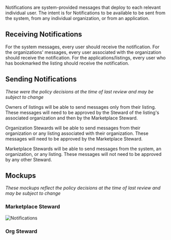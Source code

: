 Notifications are system-provided messages that deploy to each relevant individual user. The intent is for Notifications to be available to be sent from the system, from any individual organization, or from an application.

## Receiving Notifications
For the system messages, every user should receive the notification.
For the organizations' messages, every user associated with the organization should receive the notification.
For the applications/listings, every user who has bookmarked the listing should receive the notification.

## Sending Notifications
*These were the policy decisions at the time of last review and may be subject to change*

Owners of listings will be able to send messages only from their listing. These messages will need to be approved by the Steward of the listing's associated organization and then by the Marketplace Steward.

Organization Stewards will be able to send messages from their organization or any listing associated with their organization. These messages will need to be approved by the Marketplace Steward.

Marketplace Stewards will be able to send messages from the system, an organization, or any listing. These messages will not need to be approved by any other Steward.


## Mockups
*These mockups reflect the policy decisions at the time of last review and may be subject to change*

### Marketplace Steward
![Notifications](https://raw.githubusercontent.com/ozone-development/ozp-documentation/master/mockups/hud/HUD_MarketplaceManagement_Notifications.png)

### Org Steward
